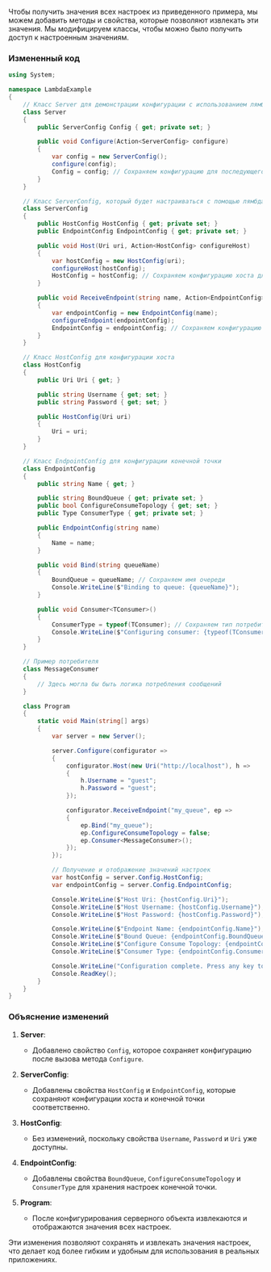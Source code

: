 Чтобы получить значения всех настроек из приведенного примера, мы можем добавить методы и свойства, которые позволяют извлекать эти значения. Мы модифицируем классы, чтобы можно было получить доступ к настроенным значениям.

### Измененный код

```csharp
using System;

namespace LambdaExample
{
    // Класс Server для демонстрации конфигурации с использованием лямбда-выражений
    class Server
    {
        public ServerConfig Config { get; private set; }

        public void Configure(Action<ServerConfig> configure)
        {
            var config = new ServerConfig();
            configure(config);
            Config = config; // Сохраняем конфигурацию для последующего доступа
        }
    }

    // Класс ServerConfig, который будет настраиваться с помощью лямбда-выражений
    class ServerConfig
    {
        public HostConfig HostConfig { get; private set; }
        public EndpointConfig EndpointConfig { get; private set; }

        public void Host(Uri uri, Action<HostConfig> configureHost)
        {
            var hostConfig = new HostConfig(uri);
            configureHost(hostConfig);
            HostConfig = hostConfig; // Сохраняем конфигурацию хоста для последующего доступа
        }

        public void ReceiveEndpoint(string name, Action<EndpointConfig> configureEndpoint)
        {
            var endpointConfig = new EndpointConfig(name);
            configureEndpoint(endpointConfig);
            EndpointConfig = endpointConfig; // Сохраняем конфигурацию конечной точки для последующего доступа
        }
    }

    // Класс HostConfig для конфигурации хоста
    class HostConfig
    {
        public Uri Uri { get; }

        public string Username { get; set; }
        public string Password { get; set; }

        public HostConfig(Uri uri)
        {
            Uri = uri;
        }
    }

    // Класс EndpointConfig для конфигурации конечной точки
    class EndpointConfig
    {
        public string Name { get; }

        public string BoundQueue { get; private set; }
        public bool ConfigureConsumeTopology { get; set; }
        public Type ConsumerType { get; private set; }

        public EndpointConfig(string name)
        {
            Name = name;
        }

        public void Bind(string queueName)
        {
            BoundQueue = queueName; // Сохраняем имя очереди
            Console.WriteLine($"Binding to queue: {queueName}");
        }

        public void Consumer<TConsumer>()
        {
            ConsumerType = typeof(TConsumer); // Сохраняем тип потребителя
            Console.WriteLine($"Configuring consumer: {typeof(TConsumer).Name}");
        }
    }

    // Пример потребителя
    class MessageConsumer
    {
        // Здесь могла бы быть логика потребления сообщений
    }

    class Program
    {
        static void Main(string[] args)
        {
            var server = new Server();

            server.Configure(configurator =>
            {
                configurator.Host(new Uri("http://localhost"), h =>
                {
                    h.Username = "guest";
                    h.Password = "guest";
                });

                configurator.ReceiveEndpoint("my_queue", ep =>
                {
                    ep.Bind("my_queue");
                    ep.ConfigureConsumeTopology = false;
                    ep.Consumer<MessageConsumer>();
                });
            });

            // Получение и отображение значений настроек
            var hostConfig = server.Config.HostConfig;
            var endpointConfig = server.Config.EndpointConfig;

            Console.WriteLine($"Host Uri: {hostConfig.Uri}");
            Console.WriteLine($"Host Username: {hostConfig.Username}");
            Console.WriteLine($"Host Password: {hostConfig.Password}");

            Console.WriteLine($"Endpoint Name: {endpointConfig.Name}");
            Console.WriteLine($"Bound Queue: {endpointConfig.BoundQueue}");
            Console.WriteLine($"Configure Consume Topology: {endpointConfig.ConfigureConsumeTopology}");
            Console.WriteLine($"Consumer Type: {endpointConfig.ConsumerType.Name}");

            Console.WriteLine("Configuration complete. Press any key to exit...");
            Console.ReadKey();
        }
    }
}
```

### Объяснение изменений

1. **Server**:
   - Добавлено свойство `Config`, которое сохраняет конфигурацию после вызова метода `Configure`.

2. **ServerConfig**:
   - Добавлены свойства `HostConfig` и `EndpointConfig`, которые сохраняют конфигурации хоста и конечной точки соответственно.

3. **HostConfig**:
   - Без изменений, поскольку свойства `Username`, `Password` и `Uri` уже доступны.

4. **EndpointConfig**:
   - Добавлены свойства `BoundQueue`, `ConfigureConsumeTopology` и `ConsumerType` для хранения настроек конечной точки.

5. **Program**:
   - После конфигурирования серверного объекта извлекаются и отображаются значения всех настроек.

Эти изменения позволяют сохранять и извлекать значения настроек, что делает код более гибким и удобным для использования в реальных приложениях.